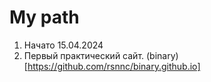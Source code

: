 # My path
1. Начато 15.04.2024
2. Первый практический сайт. (binary)[https://github.com/rsnnc/binary.github.io]
